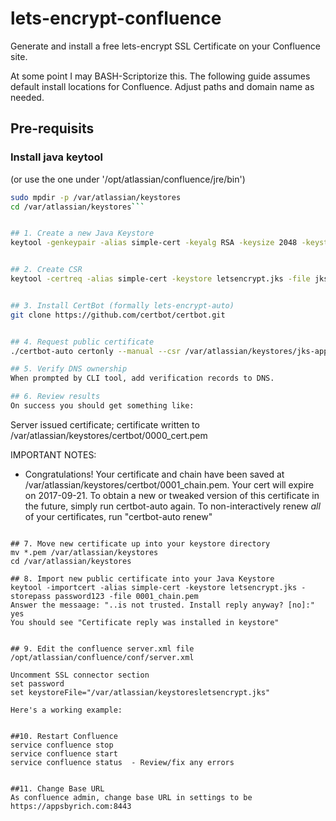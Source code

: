 # lets-encrypt-confluence
Generate and install a free lets-encrypt SSL Certificate on your Confluence site.

At some point I may BASH-Scriptorize this. The following guide assumes default install locations for Confluence. Adjust paths and domain name as needed.


## Pre-requisits
### Install java keytool
(or use the one under '/opt/atlassian/confluence/jre/bin')
```bash sudo apt install openjdk-9-jre-headless -Y
sudo mpdir -p /var/atlassian/keystores
cd /var/atlassian/keystores```


## 1. Create a new Java Keystore
keytool -genkeypair -alias simple-cert -keyalg RSA -keysize 2048 -keystore letsencrypt.jks -dname "CN=appsbyrich.com" -storepass hunter22


## 2. Create CSR
keytool -certreq -alias simple-cert -keystore letsencrypt.jks -file jks-appsbyrich.com.csr -storepass password123 -ext san=dns:www.appsbyrich.com


## 3. Install CertBot (formally lets-encrypt-auto)
git clone https://github.com/certbot/certbot.git


## 4. Request public certificate
./certbot-auto certonly --manual --csr /var/atlassian/keystores/jks-appsbyrich.com.csr --preferred-challenges "dns"

## 5. Verify DNS ownership
When prompted by CLI tool, add verification records to DNS.

## 6. Review results
On success you should get something like:
```
Server issued certificate; certificate written to /var/atlassian/keystores/certbot/0000_cert.pem

IMPORTANT NOTES:
 - Congratulations! Your certificate and chain have been saved at
   /var/atlassian/keystores/certbot/0001_chain.pem. Your cert will
   expire on 2017-09-21. To obtain a new or tweaked version of this
   certificate in the future, simply run certbot-auto again. To
   non-interactively renew *all* of your certificates, run
   "certbot-auto renew"
```

## 7. Move new certificate up into your keystore directory
mv *.pem /var/atlassian/keystores
cd /var/atlassian/keystores

## 8. Import new public certificate into your Java Keystore
keytool -importcert -alias simple-cert -keystore letsencrypt.jks -storepass password123 -file 0001_chain.pem
Answer the messaage: "..is not trusted. Install reply anyway? [no]:"  yes
You should see "Certificate reply was installed in keystore"


## 9. Edit the confluence server.xml file
/opt/atlassian/confluence/conf/server.xml

Uncomment SSL connector section
set password
set keystoreFile="/var/atlassian/keystoresletsencrypt.jks"

Here's a working example:
```
<Connector port="8443" maxHttpHeaderSize="8192"
                   maxThreads="150" minSpareThreads="25"
                   protocol="org.apache.coyote.http11.Http11NioProtocol"
                   enableLookups="false" disableUploadTimeout="true"
                   acceptCount="100" scheme="https" secure="true"
                   clientAuth="false" sslProtocols="TLSv1,TLSv1.1,TLSv1.2" sslEnabledProtocols="TLSv1,TLSv1.1,TLSv1.2" SSLEnabled="true"
                   URIEncoding="UTF-8" keystorePass="password123"
                   keystoreFile="/var/atlassian/keystores/letsencrypt.jks"
/>
```

##10. Restart Confluence
service confluence stop
service confluence start
service confluence status  - Review/fix any errors


##11. Change Base URL
As confluence admin, change base URL in settings to be https://appsbyrich.com:8443


